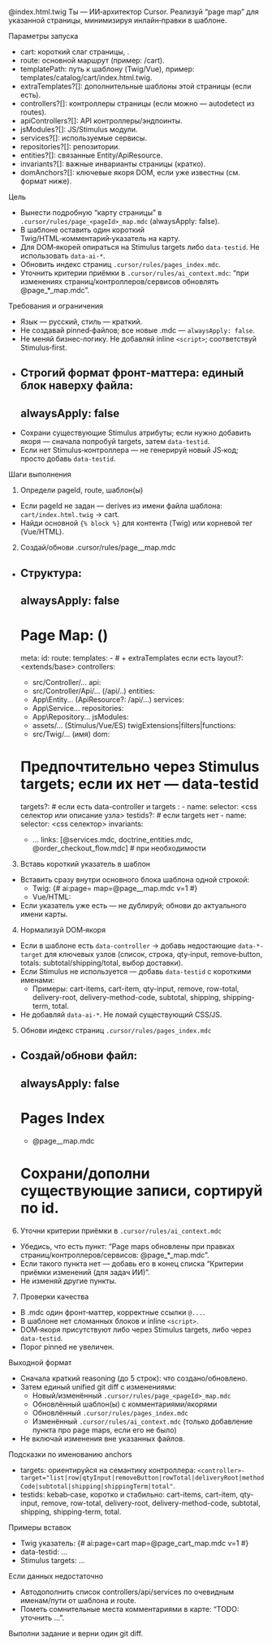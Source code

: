 

@index.html.twig Ты — ИИ‑архитектор Cursor. Реализуй “page map” для указанной страницы, минимизируя инлайн‑правки в шаблоне.

Параметры запуска
- cart: короткий слаг страницы, .
- route: основной маршрут (пример: /cart).
- templatePath: путь к шаблону (Twig/Vue), пример: templates/catalog/cart/index.html.twig.
- extraTemplates?[]: дополнительные шаблоны этой страницы (если есть).
- controllers?[]: контроллеры страницы (если можно — autodetect из routes).
- apiControllers?[]: API контроллеры/эндпоинты.
- jsModules?[]: JS/Stimulus модули.
- services?[]: используемые сервисы.
- repositories?[]: репозитории.
- entities?[]: связанные Entity/ApiResource.
- invariants?[]: важные инварианты страницы (кратко).
- domAnchors?[]: ключевые якоря DOM, если уже известны (см. формат ниже).

Цель
- Вынести подробную “карту страницы” в `.cursor/rules/page_<pageId>_map.mdc` (alwaysApply: false).
- В шаблоне оставить один короткий Twig/HTML‑комментарий‑указатель на карту.
- Для DOM‑якорей опираться на Stimulus targets либо `data-testid`. Не использовать `data-ai-*`.
- Обновить индекс страниц `.cursor/rules/pages_index.mdc`.
- Уточнить критерии приёмки в `.cursor/rules/ai_context.mdc`: “при изменениях страниц/контроллеров/сервисов обновлять @page_*_map.mdc”.

Требования и ограничения
- Язык — русский, стиль — краткий.
- Не создавай pinned‑файлов; все новые .mdc — `alwaysApply: false`.
- Не меняй бизнес‑логику. Не добавляй inline `<script>`; соответствуй Stimulus‑first.
- Строгий формат фронт‑маттера: единый блок наверху файла:
  ---
  alwaysApply: false
  ---
- Сохрани существующие Stimulus атрибуты; если нужно добавить якоря — сначала попробуй targets, затем `data-testid`.
- Если нет Stimulus‑контроллера — не генерируй новый JS‑код; просто добавь `data-testid`.

Шаги выполнения
1) Определи pageId, route, шаблон(ы)
- Если pageId не задан — derives из имени файла шаблона: `cart/index.html.twig` → cart.
- Найди основной `{% block %}` для контента (Twig) или корневой тег (Vue/HTML).

2) Создай/обнови .cursor/rules/page_<pageId>_map.mdc
- Структура:
  ---
  alwaysApply: false
  ---
  # Page Map: <Page Title> (<route>)

  meta:
    id: <pageId>
    route: <route>
    templates:
      - <templatePath>
      # + extraTemplates если есть
    layout?: <extends/base>
  controllers:
    - src/Controller/...
  api:
    - src/Controller/Api/... (/api/..)
  entities:
    - App\Entity\... (ApiResource?: /api/...)
  services:
    - App\Service\...
  repositories:
    - App\Repository\...
  jsModules:
    - assets/... (Stimulus/Vue/ES)
  twigExtensions|filters|functions:
    - src/Twig/... (имя)
  dom:
    # Предпочтительно через Stimulus targets; если их нет — data-testid
    targets?:    # если есть data-controller и targets
      <controllerName>:
        - name: <targetName>
          selector: <css селектор или описание узла>
    testids?:    # если targets нет
      - name: <logicalName>
        selector: <css селектор>
  invariants:
    - ...
  links: [@services.mdc, doctrine_entities.mdc, @order_checkout_flow.mdc] # при необходимости

3) Вставь короткий указатель в шаблон
- Вставить сразу внутри основного блока шаблона одной строкой:
  - Twig: {# ai:page=<pageId> map=@page_<pageId>_map.mdc v=1 #}
  - Vue/HTML: <!-- ai:page=<pageId> map=@page_<pageId>_map.mdc v=1 -->
- Если указатель уже есть — не дублируй; обнови до актуального имени карты.

4) Нормализуй DOM‑якоря
- Если в шаблоне есть `data-controller` → добавь недостающие `data-*-target` для ключевых узлов (список, строка, qty‑input, remove‑button, totals: subtotal/shipping/total, выбор доставки).
- Если Stimulus не используется — добавь `data-testid` с короткими именами:
  - Примеры: cart-items, cart-item, qty-input, remove, row-total, delivery-root, delivery-method-code, subtotal, shipping, shipping-term, total.
- Не добавляй `data-ai-*`. Не ломай существующий CSS/JS.

5) Обнови индекс страниц `.cursor/rules/pages_index.mdc`
- Создай/обнови файл:
  ---
  alwaysApply: false
  ---
  # Pages Index

  - @page_<pageId>_map.mdc
  # Сохрани/дополни существующие записи, сортируй по id.

6) Уточни критерии приёмки в `.cursor/rules/ai_context.mdc`
- Убедись, что есть пункт: “Page maps обновлены при правках страниц/контроллеров/сервисов: @page_*_map.mdc”.
- Если такого пункта нет — добавь его в конец списка “Критерии приёмки изменений (для задач ИИ)”.
- Не изменяй другие пункты.

7) Проверки качества
- В .mdc один фронт‑маттер, корректные ссылки `@...`.
- В шаблоне нет сломанных блоков и inline `<script>`.
- DOM‑якоря присутствуют либо через Stimulus targets, либо через `data-testid`.
- Порог pinned не увеличен.

Выходной формат
- Сначала краткий reasoning (до 5 строк): что создано/обновлено.
- Затем единый unified git diff с изменениями:
  - Новый/изменённый `.cursor/rules/page_<pageId>_map.mdc`
  - Обновлённый шаблон(ы) с комментариями/якорями
  - Обновлённый `.cursor/rules/pages_index.mdc`
  - Изменённый `.cursor/rules/ai_context.mdc` (только добавление пункта про page maps, если его не было)
- Не включай изменения вне указанных файлов.

Подсказки по именованию anchors
- targets: ориентируйся на семантику контроллера: `<controller>-target="list|row|qtyInput|removeButton|rowTotal|deliveryRoot|methodCode|subtotal|shipping|shippingTerm|total"`.
- testids: kebab‑case, коротко и стабильно: cart-items, cart-item, qty-input, remove, row-total, delivery-root, delivery-method-code, subtotal, shipping, shipping-term, total.

Примеры вставок
- Twig указатель:
  {# ai:page=cart map=@page_cart_map.mdc v=1 #}
- data-testid:
  <tbody id="cart-items" data-testid="cart-items"> ... </tbody>
- Stimulus targets:
  <tbody data-controller="cart-items" data-cart-items-target="list"> ... </tbody>

Если данных недостаточно
- Автодополнить список controllers/api/services по очевидным именам/пути от шаблона и route.
- Пометь сомнительные места комментариями в карте: “TODO: уточнить …”.

Выполни задание и верни один git diff.